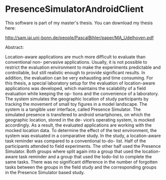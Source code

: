 PresenceSimulatorAndroidClient
==============================

This software is part of my master's thesis. You can download my thesis here:

http://sam.iai.uni-bonn.de/people/PascalBihler/paper/MA_Udelhoven.pdf

Abstract:

Location-aware applications are much more difficult to evaluate than conventional non-
pervasive applications. Usually, it is not possible to restrict the evaluation environment
to make the experiments predictable and controllable, but still realistic enough to provide
significant results. In addition, the evaluation can be very exhausting and time consuming.
For this thesis, a special laboratory setup for the evaluation of location-aware applications
was developed, which maintains the scalability of a field evaluation while keeping the op-
tions and the convenience of a laboratory. The system simulates the geographic location
of study participants by tracking the movement of small toy figures in a model landscape.
The system is a tangible user interface, called Presence Simulator. The simulated presence
is transfered to android smartphones, on which the geographic location, stored in the de-
vice’s operating system, is mocked accordingly. As a result, the evaluated applications are
working with the mocked location data.
To determine the effect of the test environment, the system was evaluated in a comparative
study. In the study, a location-aware task reminder was compared to a conventional to-do-
list. Half of the participants attended to field experiments. The other half used the Presence
Simulator. Both groups where split again into a group that used the location-aware task
reminder and a group that used the todo-list to complete the same tasks. There was no
significant difference in the number of forgotten tasks between the groups in the field study
and the corresponding groups in the Presence Simulator based study.
